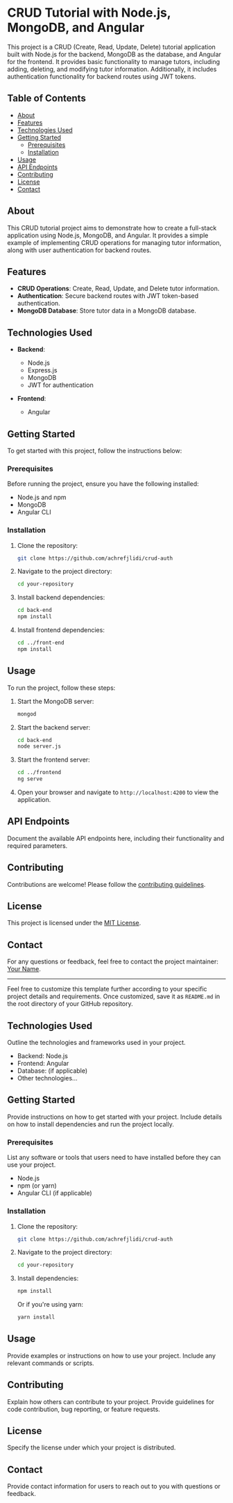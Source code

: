 # CRUD Tutorial with Node.js, MongoDB, and Angular

This project is a CRUD (Create, Read, Update, Delete) tutorial application built with Node.js for the backend, MongoDB as the database, and Angular for the frontend. It provides basic functionality to manage tutors, including adding, deleting, and modifying tutor information. Additionally, it includes authentication functionality for backend routes using JWT tokens.

## Table of Contents

- [About](#about)
- [Features](#features)
- [Technologies Used](#technologies-used)
- [Getting Started](#getting-started)
  - [Prerequisites](#prerequisites)
  - [Installation](#installation)
- [Usage](#usage)
- [API Endpoints](#api-endpoints)
- [Contributing](#contributing)
- [License](#license)
- [Contact](#contact)

## About

This CRUD tutorial project aims to demonstrate how to create a full-stack application using Node.js, MongoDB, and Angular. It provides a simple example of implementing CRUD operations for managing tutor information, along with user authentication for backend routes.

## Features

- **CRUD Operations**: Create, Read, Update, and Delete tutor information.
- **Authentication**: Secure backend routes with JWT token-based authentication.
- **MongoDB Database**: Store tutor data in a MongoDB database.

## Technologies Used

- **Backend**:
  - Node.js
  - Express.js
  - MongoDB
  - JWT for authentication

- **Frontend**:
  - Angular

## Getting Started

To get started with this project, follow the instructions below:

### Prerequisites

Before running the project, ensure you have the following installed:

- Node.js and npm
- MongoDB
- Angular CLI

### Installation

1. Clone the repository:

   ```bash
   git clone https://github.com/achrefjlidi/crud-auth
   ```

2. Navigate to the project directory:

   ```bash
   cd your-repository
   ```

3. Install backend dependencies:

   ```bash
   cd back-end
   npm install
   ```

4. Install frontend dependencies:

   ```bash
   cd ../front-end
   npm install
   ```

## Usage

To run the project, follow these steps:

1. Start the MongoDB server:

   ```bash
   mongod
   ```

2. Start the backend server:

   ```bash
   cd back-end
   node server.js
   ```

3. Start the frontend server:

   ```bash
   cd ../frontend
   ng serve
   ```

4. Open your browser and navigate to `http://localhost:4200` to view the application.

## API Endpoints

Document the available API endpoints here, including their functionality and required parameters.

## Contributing

Contributions are welcome! Please follow the [contributing guidelines](CONTRIBUTING.md).

## License

This project is licensed under the [MIT License](LICENSE).

## Contact

For any questions or feedback, feel free to contact the project maintainer: [Your Name](mailto:achrefjlidi8@gmail.com).

---

Feel free to customize this template further according to your specific project details and requirements. Once customized, save it as `README.md` in the root directory of your GitHub repository.
## Technologies Used

Outline the technologies and frameworks used in your project.

- Backend: Node.js
- Frontend: Angular
- Database: (if applicable)
- Other technologies...

## Getting Started

Provide instructions on how to get started with your project. Include details on how to install dependencies and run the project locally.

### Prerequisites

List any software or tools that users need to have installed before they can use your project.

- Node.js
- npm (or yarn)
- Angular CLI (if applicable)

### Installation

1. Clone the repository:

   ```bash
   git clone https://github.com/achrefjlidi/crud-auth
   ```

2. Navigate to the project directory:

   ```bash
   cd your-repository
   ```

3. Install dependencies:

   ```bash
   npm install
   ```

   Or if you're using yarn:

   ```bash
   yarn install
   ```

## Usage

Provide examples or instructions on how to use your project. Include any relevant commands or scripts.

## Contributing

Explain how others can contribute to your project. Provide guidelines for code contribution, bug reporting, or feature requests.

## License

Specify the license under which your project is distributed.

## Contact

Provide contact information for users to reach out to you with questions or feedback.


